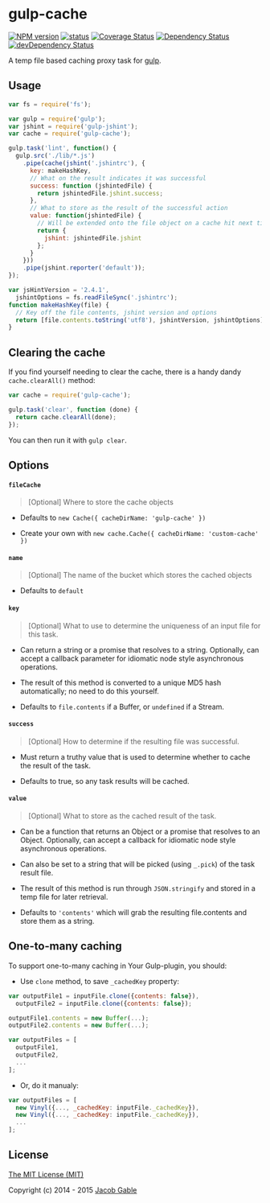 # gulp-cache

[![NPM version](https://img.shields.io/npm/v/gulp-cache.svg)](https://www.npmjs.com/package/gulp-cache)
[![status](https://travis-ci.org/jgable/gulp-cache.svg?branch=master)](https://travis-ci.org/jgable/gulp-cache)
[![Coverage Status](https://img.shields.io/coveralls/jgable/gulp-cache.svg)](https://coveralls.io/r/jgable/gulp-cache)
[![Dependency Status](https://img.shields.io/david/jgable/gulp-cache.svg)](https://david-dm.org/jgable/gulp-cache)
[![devDependency Status](https://img.shields.io/david/dev/jgable/gulp-cache.svg)](https://david-dm.org/jgable/gulp-cache#info=devDependencies)

A temp file based caching proxy task for [gulp](http://gulpjs.com/).

## Usage

```javascript
var fs = require('fs');

var gulp = require('gulp');
var jshint = require('gulp-jshint');
var cache = require('gulp-cache');

gulp.task('lint', function() {
  gulp.src('./lib/*.js')
    .pipe(cache(jshint('.jshintrc'), {
      key: makeHashKey,
      // What on the result indicates it was successful
      success: function (jshintedFile) {
        return jshintedFile.jshint.success;
      },
      // What to store as the result of the successful action
      value: function(jshintedFile) {
        // Will be extended onto the file object on a cache hit next time task is ran
        return {
          jshint: jshintedFile.jshint
        };
      }
    }))
    .pipe(jshint.reporter('default'));
});

var jsHintVersion = '2.4.1',
  jshintOptions = fs.readFileSync('.jshintrc');
function makeHashKey(file) {
  // Key off the file contents, jshint version and options
  return [file.contents.toString('utf8'), jshintVersion, jshintOptions].join('');
}
```

## Clearing the cache

If you find yourself needing to clear the cache, there is a handy dandy `cache.clearAll()` method:

```js
var cache = require('gulp-cache');

gulp.task('clear', function (done) {
  return cache.clearAll(done);
});
```

You can then run it with `gulp clear`.

## Options

#### `fileCache`

> [Optional] Where to store the cache objects

- Defaults to `new Cache({ cacheDirName: 'gulp-cache' })`

- Create your own with `new cache.Cache({ cacheDirName: 'custom-cache' })`

#### `name`

> [Optional] The name of the bucket which stores the cached objects

- Defaults to `default`

#### `key`

> [Optional] What to use to determine the uniqueness of an input file for this task.

- Can return a string or a promise that resolves to a string.  Optionally, can accept a callback parameter for idiomatic node style asynchronous operations.  

- The result of this method is converted to a unique MD5 hash automatically; no need to do this yourself.

- Defaults to `file.contents` if a Buffer, or `undefined` if a Stream.

#### `success`

> [Optional] How to determine if the resulting file was successful.

- Must return a truthy value that is used to determine whether to cache the result of the task.

- Defaults to true, so any task results will be cached.

#### `value`

> [Optional] What to store as the cached result of the task.

- Can be a function that returns an Object or a promise that resolves to an Object.  Optionally, can accept a callback for idiomatic node style asynchronous operations.

- Can also be set to a string that will be picked (using `_.pick`) of the task result file.

- The result of this method is run through `JSON.stringify` and stored in a temp file for later retrieval.

- Defaults to `'contents'` which will grab the resulting file.contents and store them as a string.

## One-to-many caching

To support one-to-many caching in Your Gulp-plugin, you should:

* Use `clone` method, to save `_cachedKey` property:
```js
var outputFile1 = inputFile.clone({contents: false}),
  outputFile2 = inputFile.clone({contents: false});

outputFile1.contents = new Buffer(...);
outputFile2.contents = new Buffer(...);

var outputFiles = [
  outputFile1,
  outputFile2,
  ...
];
```
* Or, do it manualy:
```js
var outputFiles = [
  new Vinyl({..., _cachedKey: inputFile._cachedKey}),
  new Vinyl({..., _cachedKey: inputFile._cachedKey}),
  ...
];
```

## License

[The MIT License (MIT)](./LICENSE)

Copyright (c) 2014 - 2015 [Jacob Gable](http://jacobgable.com)
